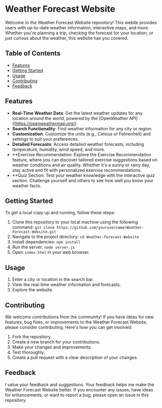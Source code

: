 # Weather Forecast Website

Welcome to the Weather Forecast Website repository! This webite provides users with up-to-date weather information, interactive maps, and more. Whether you're planning a trip, checking the forecast for your location, or just curious about the weather, this website has you covered.


## Table of Contents

- [Features](#features)
- [Getting Started](#getting-started)
- [Usage](#usage)
- [Contributing](#contributing)
- [Feedback](#feedback)

## Features

- **Real-Time Weather Data**: Get the latest weather updates for any location around the world, powered by the [OpenWeather API]((https://openweathermap.org/).
- **Search Functionality**: Find weather information for any city or region.
- **Customization**: Customize the units (e.g., Celsius or Fahrenheit) and settings to suit your preferences.
- **Detailed Forecasts**: Access detailed weather forecasts, including temperature, humidity, wind speed, and more.
- **Exercise Recommendation: Explore the Exercise Recommendation feature, where you can discover tailored exercise suggestions based on weather conditions and air quality. Whether it's a sunny or rainy day, stay active and fit with personalized exercise recommendations.
- **Quiz Section: Test your weather knowledge with the interactive quiz section. Challenge yourself and others to see how well you know your weather facts.

## Getting Started

To get a local copy up and running, follow these steps:

1. Clone this repository to your local machine using the following command: `git clone https://github.com/yourusername/Weather-Forecast-Website.git`
2. Navigate to the project directory: `cd Weather-Forecast-Website`
3. Install dependencies: `npm install`
4. Run the server: `node server.js`
5. Open `index.html` in your web browser.


## Usage

1. Enter a city or location in the search bar.
2. View the real-time weather information and forecasts.
3. Explore the website.


## Contributing

We welcome contributions from the community! If you have ideas for new features, bug fixes, or improvements to the Weather Forecast Website, please consider contributing. Here's how you can get involved:

1. Fork the repository.
2. Create a new branch for your contributions.
3. Make your changes and improvements.
4. Test thoroughly.
5. Create a pull request with a clear description of your changes.


## Feedback
I value your feedback and suggestions. Your feedback helps me make the Weather Forecast Website better. If you encounter any issues, have ideas for enhancements, or want to report a bug, please open an issue in this repository.

